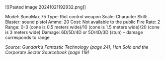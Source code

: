 ![[Pasted image 20241021192932.png]]

Model: SonoMax 75
Type: Riot control weapon
Scale: Character
Skill: Blaster: sound pistol
Ammo: 20
Cost: Not available to the public
Fire Rate: 2
Range: 0-3 (cone is 0.5 meters wide)/10 (cone is 1.5 meters wide)/20 (cone is 3 meters wide)
Damage: 6D/5D/4D or 5D/4D/3D (stun) – damage corresponds to range

*Source: Gundark’s Fantastic Technology (page 24), Han Solo and the Corporate Sector Sourcebook (page 119)*